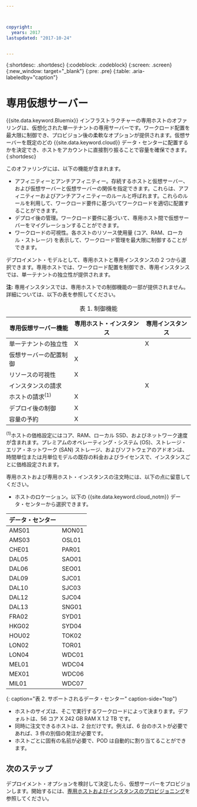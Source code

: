 ```yaml
---



copyright:
  years: 2017
lastupdated: "2017-10-24"


---
```


{:shortdesc: .shortdesc}
{:codeblock: .codeblock}
{:screen: .screen}
{:new_window: target="_blank"}
{:pre: .pre}
{:table: .aria-labeledby="caption"}


# 専用仮想サーバー
{{site.data.keyword.Bluemix}} インフラストラクチャーの専用ホストのオファリングは、仮想化された単一テナントの専用サーバーです。ワークロード配置を最大限に制御でき、プロビジョン後の柔軟なオプションが提供されます。仮想サーバーを既定のどの {{site.data.keyword.cloud}} データ・センターに配置するかを決定でき、ホストをアカウントに直接割り振ることで容量を確保できます。
{:shortdesc}

このオファリングには、以下の機能が含まれます。 

* アフィニティーとアンチアフィニティー。存続するホストと仮想サーバー、および仮想サーバーと仮想サーバーの関係を指定できます。これらは、アフィニティーおよびアンチアフィニティーのルールと呼ばれます。これらのルールを利用して、ワークロード要件に基づいてワークロードを適切に配置することができます。
* デプロイ後の管理。ワークロード要件に基づいて、専用ホスト間で仮想サーバーをマイグレーションすることができます。
* ワークロードの可視性。各ホストのリソース使用量 (コア、RAM、ローカル・ストレージ) を表示して、ワークロード管理を最大限に制御することができます。

デプロイメント・モデルとして、専用ホストと専用インスタンスの 2 つから選択できます。専用ホストでは、ワークロード配置を制御でき、専用インスタンスでは、単一テナントの独立性が提供されます。 

**注:** 専用インスタンスでは、専用ホストでの制御機能の一部が提供されません。詳細については、以下の表を参照してください。 
<table>
<CAPTION>表 1. 制御機能</CAPTION>
<THEAD>
<TR>
<th>専用仮想サーバー機能</th>
<th>専用ホスト・インスタンス</th>
<th>専用インスタンス</th>
</TR>
</THEAD>
<TBODY>
<tr>
<td>単一テナントの独立性</td>
<td>X</td>
<td>X</td>
</tr>
<tr>
<td>仮想サーバーの配置制御</td>
<td>X</td>
<td></td>
</tr>
<tr>
<td>リソースの可視性</td>
<td>X</td>
<td></td>
</tr>
<tr>
<td>インスタンスの請求</td>
<td></td>
<td>X</td>
</tr>
<tr>
<td>ホストの請求<sup>(1)</sup></td>
<td>X</td>
<td></td>
</tr>
<tr>
<td>デプロイ後の制御</td>
<td>X</td>
<td></td>
</tr>
<tr>
<td>容量の予約</td>
<td>X</td>
<td></td>
</tr>
</TBODY>
</table>


<sup>(1)</sup>ホストの価格設定にはコア、RAM、ローカル SSD、およびネットワーク速度が含まれます。プレミアムのオペレーティング・システム (OS)、ストレージ・エリア・ネットワーク (SAN) ストレージ、およびソフトウェアのアドオンは、時間単位または月単位モデルの既存の料金およびライセンスで、インスタンスごとに価格設定されます。

専用ホストおよび専用ホスト・インスタンスの注文時には、以下の点に留意してください。

* ホストのロケーション。以下の {{site.data.keyword.cloud_notm}} データ・センターから選択できます。
      
| データ・センター       ||
| ------------ | ------- | 
|AMS01         |  MON01  |
|AMS03         |  OSL01  |
|CHE01         |  PAR01  |
|DAL05         |  SAO01  |
|DAL06         |  SEO01  |
|DAL09         |  SJC01  |
|DAL10         |  SJC03  |
|DAL12         |  SJC04  |
|DAL13         |  SNG01  | 
|FRA02         |  SYD01  |
|HKG02         |  SYD04  |
|HOU02         |  TOK02  |
|LON02         |  TOR01  |
|LON04         |  WDC01  |
|MEL01         |  WDC04  |
|MEX01         |  WDC06  |
|MIL01         |  WDC07  |
{: caption="表 2. サポートされるデータ・センター" caption-side="top"}

* ホストのサイズは、そこで実行するワークロードによって決まります。デフォルトは、56 コア X 242 GB RAM X 1.2 TB です。 
* 同時に注文できるホストは、2 台だけです。例えば、6 台のホストが必要であれば、3 件の別個の発注が必要です。
* ホストごとに固有の名前が必要で、POD は自動的に割り当てることができます。

## 次のステップ

デプロイメント・オプションを検討して決定したら、仮想サーバーをプロビジョンします。開始するには、[専用ホストおよびインスタンスのプロビジョニング](../vsi/vsi_provision_dedicated.html)を参照してください。



  
